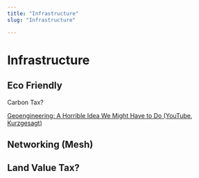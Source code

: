 ```yaml
---
title: "Infrastructure"
slug: "Infrastructure"

---
```


# Infrastructure

## Eco Friendly

Carbon Tax?

[Geoengineering: A Horrible Idea We Might Have to Do (YouTube, Kurzgesagt)](https://www.youtube.com/watch?v=dSu5sXmsur4)

## Networking (Mesh)

## Land Value Tax?